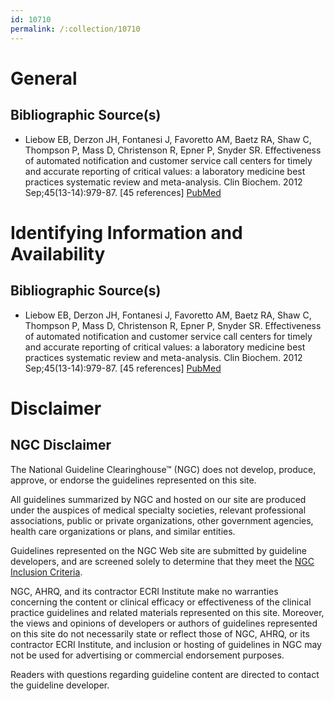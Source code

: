 ```yaml
---
id: 10710
permalink: /:collection/10710
---
```


# General

## Bibliographic Source(s)

- Liebow EB, Derzon JH, Fontanesi J, Favoretto AM, Baetz RA, Shaw C, Thompson P, Mass D, Christenson R, Epner P, Snyder SR. Effectiveness of automated notification and customer service call centers for timely and accurate reporting of critical values: a laboratory medicine best practices systematic review and meta-analysis. Clin Biochem. 2012 Sep;45(13-14):979-87. [45 references] [ PubMed ](http://www.ncbi.nlm.nih.gov/entrez/query.fcgi?cmd=Retrieve&db=pubmed&dopt=Abstract&list_uids=22750773)

# Identifying Information and Availability

## Bibliographic Source(s)

- Liebow EB, Derzon JH, Fontanesi J, Favoretto AM, Baetz RA, Shaw C, Thompson P, Mass D, Christenson R, Epner P, Snyder SR. Effectiveness of automated notification and customer service call centers for timely and accurate reporting of critical values: a laboratory medicine best practices systematic review and meta-analysis. Clin Biochem. 2012 Sep;45(13-14):979-87. [45 references] [ PubMed ](http://www.ncbi.nlm.nih.gov/entrez/query.fcgi?cmd=Retrieve&db=pubmed&dopt=Abstract&list_uids=22750773)

# Disclaimer

## NGC Disclaimer

The National Guideline Clearinghouse™ (NGC) does not develop, produce, approve, or endorse the guidelines represented on this site.

All guidelines summarized by NGC and hosted on our site are produced under the auspices of medical specialty societies, relevant professional associations, public or private organizations, other government agencies, health care organizations or plans, and similar entities.

Guidelines represented on the NGC Web site are submitted by guideline developers, and are screened solely to determine that they meet the [NGC Inclusion Criteria](/help-and-about/summaries/inclusion-criteria).

NGC, AHRQ, and its contractor ECRI Institute make no warranties concerning the content or clinical efficacy or effectiveness of the clinical practice guidelines and related materials represented on this site. Moreover, the views and opinions of developers or authors of guidelines represented on this site do not necessarily state or reflect those of NGC, AHRQ, or its contractor ECRI Institute, and inclusion or hosting of guidelines in NGC may not be used for advertising or commercial endorsement purposes.

Readers with questions regarding guideline content are directed to contact the guideline developer.

